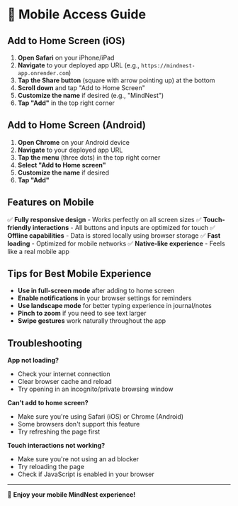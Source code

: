 # 📱 Mobile Access Guide

## Add to Home Screen (iOS)

1. **Open Safari** on your iPhone/iPad
2. **Navigate** to your deployed app URL (e.g., `https://mindnest-app.onrender.com`)
3. **Tap the Share button** (square with arrow pointing up) at the bottom
4. **Scroll down** and tap "Add to Home Screen"
5. **Customize the name** if desired (e.g., "MindNest")
6. **Tap "Add"** in the top right corner

## Add to Home Screen (Android)

1. **Open Chrome** on your Android device
2. **Navigate** to your deployed app URL
3. **Tap the menu** (three dots) in the top right corner
4. **Select "Add to Home screen"**
5. **Customize the name** if desired
6. **Tap "Add"**

## Features on Mobile

✅ **Fully responsive design** - Works perfectly on all screen sizes
✅ **Touch-friendly interactions** - All buttons and inputs are optimized for touch
✅ **Offline capabilities** - Data is stored locally using browser storage
✅ **Fast loading** - Optimized for mobile networks
✅ **Native-like experience** - Feels like a real mobile app

## Tips for Best Mobile Experience

- **Use in full-screen mode** after adding to home screen
- **Enable notifications** in your browser settings for reminders
- **Use landscape mode** for better typing experience in journal/notes
- **Pinch to zoom** if you need to see text larger
- **Swipe gestures** work naturally throughout the app

## Troubleshooting

**App not loading?**
- Check your internet connection
- Clear browser cache and reload
- Try opening in an incognito/private browsing window

**Can't add to home screen?**
- Make sure you're using Safari (iOS) or Chrome (Android)
- Some browsers don't support this feature
- Try refreshing the page first

**Touch interactions not working?**
- Make sure you're not using an ad blocker
- Try reloading the page
- Check if JavaScript is enabled in your browser

---

🎉 **Enjoy your mobile MindNest experience!** 